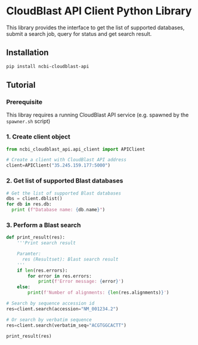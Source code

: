 # CloudBlast API Client Python Library

This library provides the interface to get the list of supported databases,
    submit a search job, query for status and get search result.

## Installation

```bash
pip install ncbi-cloudblast-api
```

## Tutorial

### Prerequisite

This libray requires a running CloudBlast API service (e.g. spawned by the `spawner.sh` script)

### 1. Create client object

```python
from ncbi_cloudblast_api.api_client import APIClient

# Create a client with CloudBlast API address
client=APIClient("35.245.159.177:5000")
```

### 2. Get list of supported Blast databases

```python
# Get the list of supported Blast databases
dbs = client.dblist()
for db in res.db:
  print (f"Database name: {db.name}")

```

### 3. Perform a Blast search

```python
def print_result(res):
    '''Print search result

    Paramter:
      res (Resultset): Blast search result
    '''
    if len(res.errors):
        for error in res.errors:
            print(f'Error message: {error}')
    else:
        print(f'Number of alignments: {len(res.alignments)}')

# Search by sequence accession id
res=client.search(accession="NM_001234.2")

# Or search by verbatim sequence
res=client.search(verbatim_seq="ACGTGGCACTT")

print_result(res)
```
